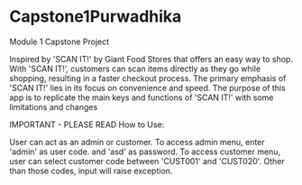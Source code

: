# Capstone1Purwadhika
Module 1 Capstone Project

Inspired by 'SCAN IT!' by Giant Food Stores that offers an easy way to shop. With 'SCAN IT!’, customers can scan items directly as they go while shopping, resulting in a faster checkout process. The primary emphasis of 'SCAN IT!' lies in its focus on convenience and speed. The purpose of this app is to replicate the main keys and functions of 'SCAN IT!' with some limitations and changes 


IMPORTANT - PLEASE READ
How to Use:

User can act as an admin or customer. 
To access admin menu, enter 'admin' as user code. and 'asd' as password. 
To access customer menu, user can select customer code between 'CUST001' and 'CUST020'.
Other than those codes, input will raise exception.
